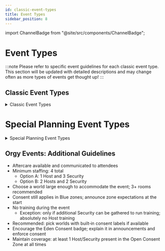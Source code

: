```yaml
---
id: classic-event-types
title: Event Types
sidebar_position: 8
---
```


import ChannelBadge from "@site/src/components/ChannelBadge";

# Event Types



:::note
Please refer to specific event guidelines for each classic event type. This section will be updated with detailed descriptions and may change often as more types of events get thought up!
:::

## Classic Event Types
<details>
<summary>Classic Event Types</summary>

| Event Type | Security (Min-Max) | Attendees Expected | Event Description |
|------------|---------------------|--------------------|------------------|
| **Lewd Social** | 1 | 25-40 | Classic Social Event based around getting people into a world and talking with each other. Whether it be mirror dwelling, sharing music, or games in chill worlds. *Drinking is allowed but not main focus* |
| **Nude Social** | 1 | 25-40 | Social Event but all participating are encouraged to strip down as much as comfortable and show off their Avatars to encourage attendees to get the awkwardness of having to undress out of the way. |
| **Movie/Cuddle Puddle** | 1 | 25-40 | Event catering to everyone joining into a mostly SFW cuddle and either watching a movie in world together or having a chill vibe out session. *Designate a SFW area to puddle and leave rest of the map as NSFW zones in case some want to sneak off for some fun.* |
| **Game Night** | 1 | 15-35 | Pick a Game World preferably which can hold more than 15-20 participants by world size alone. Can mix and match up game worlds or have the attendees vote on the games they want to play. *Keep any dares given to the Group vs Individuals to keep the event moving.* |
| **Karaoke Night** | 1 | 25-40 | Bust out your best songs. Can make it Themed Karaoke or Just Random and have everyone pick their own songs to sing. Make it a show for everyone to show off their talent or lack of talent or set up group songs. |
| **Art/Creative Event** | 1 | 20-40 | Take everyone to Paint or Doodle maybe a Photoshoot. World Hop to some great scenery worlds to spice up the imagination. Just get creative *Meme to make it fun (Can ignore meme Avatar rules) or make it Lewd.* |
| **Themed Event** | 1-2 | 20-40 | Pick a world with a Theme and Roleplay something soft to get attendees to put on their own social creativity to stick to a theme. Host a Frat Party, Visit a University, Dive into the Ocean depths, Attend a Magic Lesson. *Event is a non-quest based roleplay event not requiring additional volunteers* |
| **Speed Meet & Greet** | 1-2 | 15-30 | Its Date Night! Sit everyone down at a bar or cafe world and rotate them every 5-10 minutes to talk with someone new. *Break up the cliques and have them spread out to find new people to talk about common likes, kinks, and interests. Give them last 30-45 mins to just socialize with potential new friends they met along the way* |
| **Drinking Night** | 1-2 | 20-35 | Night based around Party games and Drinking with others! Be merry, dance, and socialize. Could be a Spin the Bottle, Seven Minutes in Heaven, Naked Twister, Card Games, or Board Games ...etc. *Be sure to indulge responsibly and consent is granted at the start of the event before any heavy drinking then checked in on again as needed.* |
| **Hunter Vs Prey** | 2-3 | 20-30 | Divide the attendees into groups and have one group hunt for the other group. If hiding group gets caught they can strip a piece of clothes to escape (respawn) or engage in some lewd fun with their hunter. *Can also do an Infection mode where slowly the whole lobby gets converted to hunt the other group from just a few start hunters.* |
| **Competition Events** | 2-3 | 20-30 | Subs Vs Doms Or Free For All. Set-up some brackets and grant the bragging rights and dares up for people to compete. Pool, Battle Discs, Climbing, Strip tag, Boxing... etc. *If you want to offer a prize from Eden plz contact Maxie* |

</details>


# Special Planning Event Types

<details>
<summary>Special Planning Event Types</summary>

| Event Type | Security (Min-Max) | Volunteers (Min-Max) | Attendees Expected | Event Description |
|------------|---------------------|----------------------|--------------------|------------------|
| **Lewd Class** | 1-3 | 0-5 | 25-40 | Teach some of your favorite kinks or teach about great ways to ask for consent or give aftercare and have attendees practice with each other. Find some friends to help demonstrate for the class how to practice some kinks and ERP tips for VRC. *Designate a SFW/Aftercare area for attendees to cool off* |
| **Orgy Night** | 2-4 | 1-3 | 25-40 | Night of making a hot sticky mess on some poor world creator's world. *Designate a SFW/Aftercare area for attendees to cool off* |
| **Free Use Event** | 3-5 | 1-6 | 25-40 | Gather your Free Use friends who volunteer as tribute. Can be themed or just a world with private rooms. *Have at least one security for every 2-3 Free Use participants and one security member free to roam the world.* *Designate a SFW/Aftercare area for attendees to cool off* *Free Use rooms may be locked so long as they are in VC with staff* |
| **Role Play Events** | 3-5 | 1-6 | 15-35 | Send the attendees on an Adventure. Think up some quests for attendees to perform while getting into character with your volunteer NPCs. Pick a theme, make a goal, build up some world lore to introduce in your secondary announcement and signups thread then get everyone ready to explore. *Quest prizes can include a turn with a Free Use volunteer* *Designate an Out of Character/SFW/Aftercare area for attendees to cool off* |
| **Horror Map Event** | 3-4 | 0-3 | 20-40 | Guide your event through a haunted mansion, spooky maze, or challenge attendees to test their steel to get past some paranormal worlds. *Have the attendees break up into groups and stay with a staff member for easy regrouping.* *Have a chill area available at spawn for anyone who needs to calm down with a staff member.* |
| **Pop-Up Events** | 1-2 | 0-3 | 25-40 | Plan a late night post event afterparty or fill in an open slot. Find your Security who will be present before you request to do a pop-up event of any Classic Event Type. *Back to Back events must be announced at same time as normal event with separate signup threads.* *Back to Back required to be coordinated with other host and security in <ChannelBadge label="📘events-organization" link="https://discord.com/channels/734595073920204940/741166096421486645" />* *Please request from Event Assistant Managers with at least a 2hr notice and post announcement 90 min prior to attendees for a popup announcement and the final reminder can be 45min-1hour before start.* |


</details>

## Orgy Events: Additional Guidelines

- Aftercare available and communicated to attendees
- Minimum staffing: 4 total
  - Option A: 1 Host and 3 Security
  - Option B: 2 Hosts and 2 Security
- Choose a world large enough to accommodate the event; 3+ rooms recommended
- Consent still applies in Blue zones; announce zone expectations at the start
- No training during the event
  - Exception: only if additional Security can be gathered to run training; absolutely no Host training
- Recommended: pick worlds with built‑in consent labels if available
- Encourage the Eden Consent badge; explain it in announcements and enforce consent
- Maintain coverage: at least 1 Host/Security present in the Open Consent Zone at all times
